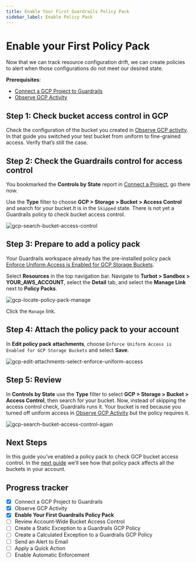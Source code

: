 ```yaml
---
title: Enable Your First Guardrails Policy Pack
sidebar_label: Enable Policy Pack
---
```



# Enable your First Policy Pack

Now that we can track resource configuration drift, we can create policies to alert when those configurations do not meet our desired state. 

**Prerequisites**: 

- [Connect a GCP Project to Guardrails](/guardrails/docs/getting-started/getting-started-gcp/connect-a-project/)
- [Observe GCP Activity](/guardrails/docs/getting-started/getting-started-gcp/observe-gcp-activity/)


## Step 1: Check bucket access control in GCP

Check the configuration of the bucket you created in [Observe GCP activity](/guardrails/docs/runbooks/getting-started-gcp/observe-gcp-activity). In that  guide you switched your test bucket from uniform to fine-grained access. Verify that’s still the case.

## Step 2: Check the Guardrails control for access control

You bookmarked the **Controls by State** report in [Connect a Project](/guardrails/docs/getting-started/getting-started-gcp/observe-gcp-activity), go there now.

Use the **Type** filter to choose **GCP > Storage > Bucket > Access Control** and search for your bucket.It is in the `Skipped` state. There is not yet a Guardrails policy to check bucket access control. 

<p><img alt="gcp-search-bucket-access-control" src="/images/docs/guardrails/getting-started/getting-started-gcp/enable-policy-pack/gcp-search-bucket-access-control.png"/></p>

## Step 3: Prepare to add a policy pack

Your Guardrails workspace already has the pre-installed policy pack [Enforce Uniform Access is Enabled for GCP Storage Buckets](https://hub.guardrails.turbot.com/policy-packs/gcp_storage_enforce_uniform_access_on_buckets).

Select **Resources** in the top navigation bar. Navigate to **Turbot > Sandbox > YOUR_AWS_ACCOUNT**, select the **Detail** tab, and select the **Manage Link** next to **Policy Packs**.

<p><img alt="gcp-locate-policy-pack-manage" src="/images/docs/guardrails/getting-started/getting-started-gcp/enable-policy-pack/gcp-locate-policy-pack-manage.png"/></p>

Click the `Manage` link.

## Step 4: Attach the policy pack to your account

In **Edit policy pack attachments**, choose `Enforce Uniform Access is Enabled for GCP Storage Buckets` and select **Save**.

<p><img alt="gcp-edit-attachments-select-enforce-uniform-access" src="/images/docs/guardrails/getting-started/getting-started-gcp/enable-policy-pack/gcp-edit-attachments-select-enforce-uniform-access.png"/></p>

## Step 5: Review

  
 In **Controls by State** use the **Type** filter to select **GCP > Storage > Bucket > Access Control**, then search for your bucket. Now, instead of skipping the access control check, Guardrails runs it. Your bucket is red because you turned off uniform access in [Observe GCP Activity](/guardrails/docs/getting-started/getting-started-gcp/observe-aws-activity)  but the policy requires it.

<p><img alt="gcp-search-bucket-access-control-again" src="/images/docs/guardrails/getting-started/getting-started-gcp/enable-policy-pack/gcp-search-bucket-access-control-again.png"/></p>

## Next Steps

In this guide you’ve enabled a policy pack to check GCP bucket access control. In the [next guide](/guardrails/docs/getting-started/getting-started-gcp/review-across-account) we’ll see how that policy pack affects all the buckets in your account.


## Progress tracker

- [x] Connect a GCP Project to Guardrails
- [x] Observe GCP Activity
- [x] **Enable Your First Guardrails Policy Pack**
- [ ] Review Account-Wide Bucket Access Control
- [ ] Create a Static Exception to a Guardrails GCP Policy
- [ ] Create a Calculated Exception to a Guardrails GCP Policy
- [ ] Send an Alert to Email
- [ ] Apply a Quick Action
- [ ] Enable Automatic Enforcement
